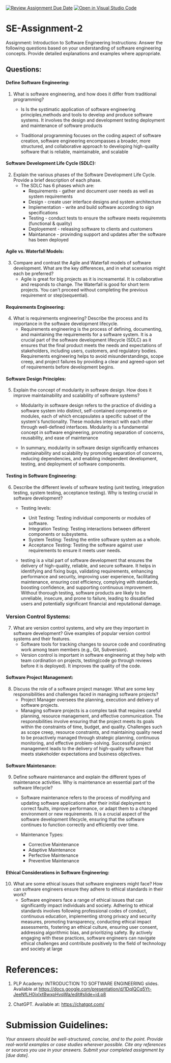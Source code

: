 [![Review Assignment Due Date](https://classroom.github.com/assets/deadline-readme-button-24ddc0f5d75046c5622901739e7c5dd533143b0c8e959d652212380cedb1ea36.svg)](https://classroom.github.com/a/-ucQIGTc)
[![Open in Visual Studio Code](https://classroom.github.com/assets/open-in-vscode-718a45dd9cf7e7f842a935f5ebbe5719a5e09af4491e668f4dbf3b35d5cca122.svg)](https://classroom.github.com/online_ide?assignment_repo_id=15193633&assignment_repo_type=AssignmentRepo)
# SE-Assignment-2
Assignment: Introduction to Software Engineering
Instructions:
Answer the following questions based on your understanding of software engineering concepts. Provide detailed explanations and examples where appropriate.

## Questions:
#### Define Software Engineering:

1. What is software engineering, and how does it differ from traditional programming?
    - Is Is the systimatic application of software engineering principles,methods and tools to develop and produce software systems. It involves the design and development testing deployment and maintenance of software products

   - Traditional programming focuses on the coding aspect of software creation, software engineering encompasses a broader, more structured, and collaborative approach to developing high-quality software that is reliable, maintainable, and scalable

#### Software Development Life Cycle (SDLC):
2. Explain the various phases of the Software Development Life Cycle. Provide a brief description of each phase.
    - The SDLC has 6 phases which are:
        - Requirements - gather and document user needs as well as system requirements
        - Design - create user interface designs and system architecture
        - Implementation - write and build software according to sign specifications
        - Testing - conduct tests to ensure the software meets requiremnts (functional & quality)
        - Deployement - releasing software to clients and customers
        - Maintanance - provinding support and updates after the software has been deployed

#### Agile vs. Waterfall Models:
3. Compare and contrast the Agile and Waterfall models of software development. What are the key differences, and in what scenarios might each be preferred?
    - Agile is great for big projects as it is increamental. It is collaborative and responds to change. The Waterfall is good for short term projects. You can't proceed without completing the previous requirement or step(sequential). 

#### Requirements Engineering:
4. What is requirements engineering? Describe the process and its importance in the software development lifecycle.
    - Requirements engineering is the process of defining, documenting, and maintaining the requirements for a software system. It is a crucial part of the software development lifecycle (SDLC) as it ensures that the final product meets the needs and expectations of stakeholders, including users, customers, and regulatory bodies. Requirements engineering helps to avoid misunderstandings, scope creep, and project failures by providing a clear and agreed-upon set of requirements before development begins.

#### Software Design Principles:

5. Explain the concept of modularity in software design. How does it improve maintainability and scalability of software systems?
    - Modularity in software design refers to the practice of dividing a software system into distinct, self-contained components or modules, each of which encapsulates a specific subset of the system's functionality. These modules interact with each other through well-defined interfaces. Modularity is a fundamental concept in software engineering, promoting separation of concerns, reusability, and ease of maintenance

    - In summary, modularity in software design significantly enhances maintainability and scalability by promoting separation of concerns, reducing dependencies, and enabling independent development, testing, and deployment of software components.

#### Testing in Software Engineering:

6. Describe the different levels of software testing (unit testing, integration testing, system testing, acceptance testing). Why is testing crucial in software development?
    - Testing levels:
        - Unit Testing: Testing individual components or modules of software.
        - Integration Testing: Testing interactions between different components or subsystems.
        - System Testing: Testing the entire software system as a whole.
        - Acceptance Testing: Testing the software against user requirements to ensure it meets user needs.
    
    - testing is a vital part of software development that ensures the delivery of high-quality, reliable, and secure software. It helps in identifying and fixing bugs, validating requirements, enhancing performance and security, improving user experience, facilitating maintenance, ensuring cost efficiency, complying with standards, boosting confidence, and supporting continuous improvement. Without thorough testing, software products are likely to be unreliable, insecure, and prone to failure, leading to dissatisfied users and potentially significant financial and reputational damage.

### Version Control Systems:

7. What are version control systems, and why are they important in software development? Give examples of popular version control systems and their features.
    - Software tools for tracking changes to source code and coordinating work among team members (e.g., Git, Subversion).
    - Version control is important in software engineering at they help with team cordination on projects, testing(code go through reviews before it is deployed). It improves the quality of the code.

#### Software Project Management:

8. Discuss the role of a software project manager. What are some key responsibilities and challenges faced in managing software projects?
    - Project Manager oversees the planning, execution and delivery of software projects.
    - Managing software projects is a complex task that requires careful planning, resource management, and effective communication. 
    The responsibilities involve ensuring that the project meets its goals within the constraints of time, budget, and quality. Challenges such as scope creep, resource constraints, and maintaining quality need to be proactively managed through strategic planning, continuous monitoring, and effective problem-solving. Successful project management leads to the delivery of high-quality software that meets stakeholder expectations and business objectives.

#### Software Maintenance:

9. Define software maintenance and explain the different types of maintenance activities. Why is maintenance an essential part of the software lifecycle?

    - Software maintenance refers to the process of modifying and updating software applications after their initial deployment to correct faults, improve performance, or adapt them to a changed environment or new requirements. It is a crucial aspect of the software development lifecycle, ensuring that the software continues to function correctly and efficiently over time. 

    - Maintenance Types:
        - Corrective Maintenance
        - Adaptive Maintenance
        - Perfective Maintenance
        - Preventive Maintenance

#### Ethical Considerations in Software Engineering:

10. What are some ethical issues that software engineers might face? How can software engineers ensure they adhere to ethical standards in their work?
    - Software engineers face a range of ethical issues that can significantly impact individuals and society. Adhering to ethical standards involves following professional codes of conduct, continuous education, implementing strong privacy and security measures, promoting transparency, conducting ethical impact assessments, fostering an ethical culture, ensuring user consent, addressing algorithmic bias, and prioritizing safety. By actively engaging with these practices, software engineers can navigate ethical challenges and contribute positively to the field of technology and society at large


# References:
1. PLP Academy: INTRODUCTION TO SOFTWARE ENGINEERING slides. Available at https://docs.google.com/presentation/d/1DqIQCq5Yt-JeeNfLH0ixIxtBwxpHvqWa/edit#slide=id.p8

2. ChatGPT. Available at: https://chatgpt.com/


# Submission Guidelines:
*Your answers should be well-structured, concise, and to the point.
Provide real-world examples or case studies wherever possible.
Cite any references or sources you use in your answers.
Submit your completed assignment by [due date].*
